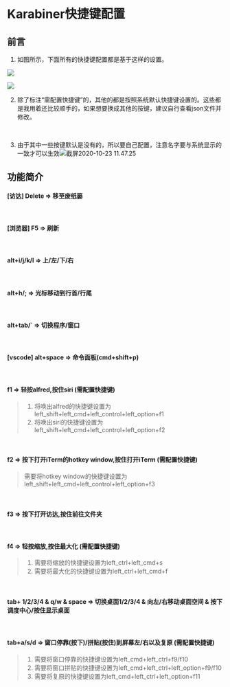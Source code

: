 # Karabiner快捷键配置

## 前言

1. 如图所示，下面所有的快捷键配置都是基于这样的设置。

![](https://i.loli.net/2020/10/24/jbczGY693oMyxpN.png)

![](https://i.loli.net/2020/10/24/aPptJRmboUs7Ehk.png)

2. 除了标注“需配置快捷键”的，其他的都是按照系统默认快捷键设置的。这些都是我用着还比较顺手的，如果想要换成其他的按键，建议自行查看json文件并修改。

<br>

3. 由于其中一些按键默认是没有的，所以要自己配置，注意名字要与系统显示的一致才可以生效![截屏2020-10-23 11.47.25](https://i.loli.net/2020/10/23/7dEegioH8L2jszG.png)

## 功能简介

#### [访达] Delete => 移至废纸篓

<br>

#### [浏览器] F5 => 刷新

<br>

#### alt+i/j/k/l => 上/左/下/右

<br>

#### alt+h/; => 光标移动到行首/行尾

<br>

#### alt+tab/` => 切换程序/窗口

<br>

#### [vscode] alt+space => 命令面板(cmd+shift+p)

<br>

#### f1 => 轻按alfred,按住siri (需配置快捷键)

> 1. 将唤出alfred的快捷键设置为left_shift+left_cmd+left_control+left_option+f1
> 2. 将唤出siri的快捷键设置为left_shift+left_cmd+left_control+left_option+f2

<br>

#### f2 => 按下打开iTerm的hotkey window,按住打开iTerm (需配置快捷键)

> 需要将hotkey window的快捷键设置为left_shift+left_cmd+left_control+left_option+f3

<br>

#### f3 => 按下打开访达,按住前往文件夹

<br>

#### f4 => 轻按缩放,按住最大化 (需配置快捷键)

> 1. 需要将缩放的快捷键设置为left_ctrl+left_cmd+s
> 2. 需要将最大化的快捷键设置为left_ctrl+left_cmd+f

<br>

#### tab+ 1/2/3/4 & q/w & space => 切换桌面1/2/3/4 & 向左/右移动桌面空间 & 按下调度中心/按住显示桌面

<br>

#### tab+a/s/d => 窗口停靠(按下)/拼贴(按住)到屏幕左/右以及复原 (需配置快捷键)

> 1. 需要将窗口停靠的快捷键设置为left_cmd+left_ctrl+f9/f10
> 2. 需要将窗口拼贴的快捷键设置为left_cmd+left_ctrl+left_option+f9/f10
> 3. 需要将复原的快捷键设置为left_cmd+left_ctrl+left_option+f11

<br>





